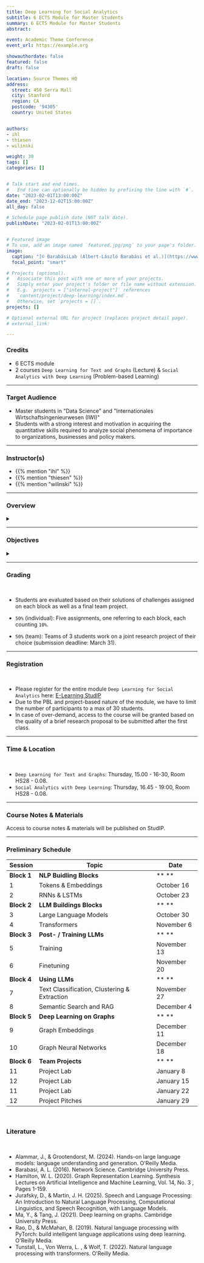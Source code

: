 ```yaml
---
title: Deep Learning for Social Analytics
subtitle: 6 ECTS Module for Master Students
summary: 6 ECTS Module for Master Students
abstract: 

event: Academic Theme Conference
event_url: https://example.org

showauthordate: false
featured: false
draft: false

location: Source Themes HQ
address:
  street: 450 Serra Mall
  city: Stanford
  region: CA
  postcode: '94305'
  country: United States


authors:
- ihl
- thiesen
- wilinski

weight: 30
tags: []
categories: []


# Talk start and end times.
#   End time can optionally be hidden by prefixing the line with `#`.
date: "2023-02-01T13:00:00Z"
date_end: "2023-12-02T15:00:00Z"
all_day: false

# Schedule page publish date (NOT talk date).
publishDate: "2023-02-01T13:00:00Z"


# Featured image
# To use, add an image named `featured.jpg/png` to your page's folder. 
image:
  caption: "[© BarabásiLab (Albert-László Barabási et al.)](https://www.barabasilab.com)"
  focal_point: "smart"

# Projects (optional).
#   Associate this post with one or more of your projects.
#   Simply enter your project's folder or file name without extension.
#   E.g. `projects = ["internal-project"]` references 
#   `content/project/deep-learning/index.md`.
#   Otherwise, set `projects = []`.
projects: []

# Optional external URL for project (replaces project detail page).
# external_link: 

---
```


### Credits

* 6 ECTS module
* 2 courses `Deep Learning for Text and Graphs` (Lecture) & `Social Analytics with Deep Learning` (Problem-based Learning)

***

### Target Audience

* Master students in "Data Science" and "Internationales Wirtschaftsingenieurwesen (IWI)"
* Students with a strong interest and motivation in acquiring the quantitative skills required to analyze social phenomena of importance to organizations, businesses and policy makers.

***

### Instructor(s)

* {{% mention "ihl" %}}
* {{% mention "thiesen" %}}
* {{% mention "wilinski" %}}

***

### Overview
<details class="description" close><summary data-close="Show" data-open="Hide"></summary>
<b>Social analytics</b> broadly refers to measuring, modeling, visualizing and interpreting interactions between actors (e.g. organizations, firms, employees, customers, users, scientists, citizens or politicians) and their connections with objects (e.g. topics, opinions, categories, concepts, products, or ideas). Data about these interactions and connections are available in ever greater detail and quantity from diverse digital sources, with social media platforms being just one of them.
<br><br>
The discource and debates about current societal issues can be monitored from digitized news archives. Organizations speak about their positioning and partners via their websites. Firms solicite feedback from customers via online forums and track their interactions with products. In diverse fields such as sports, culture, and art, as well as science, technology, and software development, dedicated online communities or (user-generated) data archives keep track of historical interactions and connections among actors and objects.
<br><br>
Tapping into these kinds of data sources for social analytics allows public and private decision makers, among other things, to work towards the following goals: (1) detecting emerging trends, (2) tracking prevailant opinions over time, (3) identifying influential actors, (4) understanding the diffusion of certain objects, (5) supporting or preventing certain social interactions, (6) finding matching collaboration partners, (7) discovering novel ideas, (8) gathering competitive intelligence, or (9) generating product recommendations.
<br><br>
Relevant data on interactions and connections among actors and objects is often embodied in text and/ or needs to be converted into graphs. Therefore, the course introduces the fundamentals and current state of machine learning for unstructured text and graph data. The course has a particular emphasis on recent advancements in deep learning architectures. Through lectures and coding labs using the deep learning framework PyTorch, students will learn the necessary skills to design, implement, and understand their own deep learning pipelines with respect to specific social analytics goals.
</details>

***

### Objectives

<details class="description" close><summary data-close="Show" data-open="Hide"></summary>

After completing this module, students will be able to:

* Understand and describe the role of social interactions and networks for the development of specific domains.
* Gather, pre-process and visualize social data.
* Understand and apply deep learning techniques to text and graph data.
* Engage in a complex analysis project to deliver concise and actionable insights.


</details>


***

### Grading

<br>

* Students are evaluated based on their solutions of challenges assigned on each block as well as a final team project.

* `50%` (individual): Five assignments, one referring to each block, each counting `10%`.
* `50%` (team): Teams of 3 students work on a joint research project of their choice (submission deadline: March 31).


***

### Registration

<br>

* Please register for the entire module `Deep Learning for Social Analytics` here: [E-Learning StudIP](https://e-learning.tuhh.de/studip/dispatch.php/course/details?sem_id=88a279968ec2fe8a72c13a3b56725a35&again=yes)
* Due to the PBL and project-based nature of the module, we have to limit the number of participants to a max of 30 students.
* In case of over-demand, access to the course will be granted based on the quality of a brief research proposal to be submitted after the first class.

***

### Time & Location

<br>

* `Deep Learning for Text and Graphs`: Thursday, 15.00 - 16-30, Room HS28 - 0.08.
* `Social Analytics with Deep Learning`: Thursday, 16.45 - 19:00, Room HS28 - 0.08.

***

### Course Notes & Materials

Access to course notes & materials will be published on StudIP.

***

### Preliminary Schedule


| Session | Topic | Date |
| --- | --- | --- |
| **Block 1** | **NLP Buidling Blocks** | ** ** |
| 1 | Tokens & Embeddings | October 16 |
| 2 | RNNs & LSTMs | October 23 |
| **Block 2** | **LLM Buildings Blocks** | ** ** |
| 3 | Large Language Models | October 30 |
| 4 | Transformers | November 6 |
| **Block 3** | **Post- / Training LLMs** | ** ** |
| 5 | Training | November 13 |
| 6 | Finetuning | November 20 |
| **Block 4** | **Using LLMs** | ** ** |
| 7 | Text Classification, Clustering & Extraction | November 27 |
| 8 | Semantic Search and RAG | December 4 |
| **Block 5** | **Deep Learning on Graphs** | ** ** |
| 9 | Graph Embeddings | December 11 |
| 10 | Graph Neural Networks | December 18 |
| **Block 6** | **Team Projects** | ** ** |
| 11 | Project Lab | January 8 |
| 12 | Project Lab | January 15 |
| 11 | Project Lab | January 22 |
| 12 | Project Pitches | January 29 |

<br>



### Literature

<br>

* Alammar, J., & Grootendorst, M. (2024). Hands-on large language models: language understanding and generation. O'Reilly Media.
* Barabasi, A. L. (2016). Network Science. Cambridge University Press.
* Hamilton, W. L. (2020). Graph Representation Learning. Synthesis Lectures on Artificial Intelligence and Machine Learning, Vol. 14, No. 3 , Pages 1-159. 
* Jurafsky, D., & Martin, J. H. (2025). Speech and Language Processing: An Introduction to Natural Language Processing, Computational Linguistics, and Speech Recognition, with Language Models.
* Ma, Y., & Tang, J. (2021). Deep learning on graphs. Cambridge University Press.
* Rao, D., & McMahan, B. (2019). Natural language processing with PyTorch: build intelligent language applications using deep learning. O'Reilly Media.
* Tunstall, L., Von Werra, L. , & Wolf, T. (2022). Natural language processing with transformers. O'Reilly Media.


